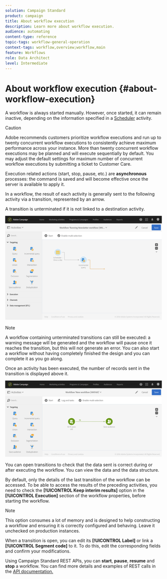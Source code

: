```yaml
---
solution: Campaign Standard
product: campaign
title: About workflow execution
description: Learn more about workflow execution.
audience: automating
content-type: reference
topic-tags: workflow-general-operation
context-tags: workflow,overview;workflow,main
feature: Workflows
role: Data Architect
level: Intermediate
---
```


# About workflow execution {#about-workflow-execution}

A workflow is always started manually. However, once started, it can remain inactive, depending on the information specified in a [Scheduler](../../automating/using/scheduler.md) activity.

>[!CAUTION]
>
> Adobe recommends customers prioritize workflow executions and run up to twenty concurrent workflow executions to consistently achieve maximum performance across your instance. More than twenty concurrent workflow executions may be planned and will execute sequentially by default. You may adjust the default settings for maximum number of concurrent workflow executions by submitting a ticket to Customer Care.

Execution related actions (start, stop, pause, etc.) are **asynchronous** processes: the command is saved and will become effective once the server is available to apply it.

In a workflow, the result of each activity is generally sent to the following activity via a transition, represented by an arrow.

A transition is unterminated if it is not linked to a destination activity.

![](assets/wkf_execution_1.png)

>[!NOTE]
>
>A workflow containing unterminated transitions can still be executed: a warning message will be generated and the workflow will pause once it reaches the transition, but this will not generate an error. You can also start a workflow without having completely finished the design and you can complete it as you go along.

Once an activity has been executed, the number of records sent in the transition is displayed above it.

![](assets/wkf_transition_count.png)

You can open transitions to check that the data sent is correct during or after executing the workflow. You can view the data and the data structure.

By default, only the details of the last transition of the workflow can be accessed. To be able to access the results of the preceding activities, you need to check the **[!UICONTROL Keep interim results]** option in the **[!UICONTROL Execution]** section of the workflow properties, before starting the workflow.

>[!NOTE]
>
>This option consumes a lot of memory and is designed to help constructing a workflow and ensuring it is correctly configured and behaving. Leave it unchecked on production instances.

When a transition is open, you can edit its **[!UICONTROL Label]** or link a **[!UICONTROL Segment code]** to it. To do this, edit the corresponding fields and confirm your modifications.

Using Campaign Standard REST APIs, you can **start**, **pause**, **resume** and **stop** a workflow. You can find more details and examples of REST calls in the [API documentation.](../../api/using/controlling-a-workflow.md)
